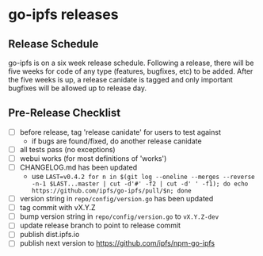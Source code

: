 # go-ipfs releases

## Release Schedule
go-ipfs is on a six week release schedule. Following a release, there will be
five weeks for code of any type (features, bugfixes, etc) to be added. After
the five weeks is up, a release canidate is tagged and only important bugfixes
will be allowed up to release day.

## Pre-Release Checklist
- [ ] before release, tag 'release canidate' for users to test against
  - if bugs are found/fixed, do another release canidate
- [ ] all tests pass (no exceptions)
- [ ] webui works (for most definitions of 'works')
- [ ] CHANGELOG.md has been updated
  - use `LAST=v0.4.2 for n in $(git log --oneline --merges --reverse -n-1 $LAST...master | cut -d'#' -f2 | cut -d' ' -f1); do echo https://github.com/ipfs/go-ipfs/pull/$n; done`
- [ ] version string in `repo/config/version.go` has been updated
- [ ] tag commit with vX.Y.Z
- [ ] bump version string in `repo/config/version.go` to `vX.Y.Z-dev`
- [ ] update release branch to point to release commit
- [ ] publish dist.ipfs.io
- [ ] publish next version to https://github.com/ipfs/npm-go-ipfs

